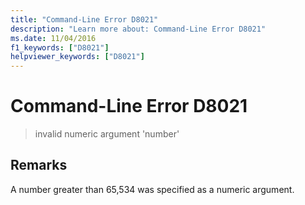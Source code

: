 ```yaml
---
title: "Command-Line Error D8021"
description: "Learn more about: Command-Line Error D8021"
ms.date: 11/04/2016
f1_keywords: ["D8021"]
helpviewer_keywords: ["D8021"]
---
```

# Command-Line Error D8021

> invalid numeric argument 'number'

## Remarks

A number greater than 65,534 was specified as a numeric argument.
